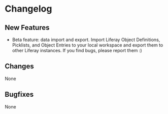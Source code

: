 # Changelog

## New Features

- Beta feature: data import and export. Import Liferay Object Definitions, Picklists, and Object Entries to your local workspace and export them to other Liferay instances. If you find bugs, please report them :)

## Changes

None

## Bugfixes

None
